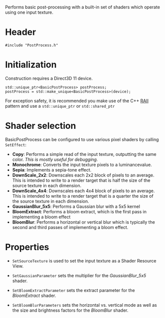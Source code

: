 Performs basic post-processing with a built-in set of shaders which operate using one input texture.

# Header

    #include "PostProcess.h"

# Initialization
Construction requires a Direct3D 11 device.

    std::unique_ptr<BasicPostProcess> postProcess;
    postProcess = std::make_unique<BasicPostProcess>(device);

For exception safety, it is recommended you make use of the C++ [RAII](http://en.wikipedia.org/wiki/Resource_Acquisition_Is_Initialization) pattern and use a ``std::unique_ptr`` or ``std::shared_ptr``

# Shader selection

BasicPostProcess can be configured to use various pixel shaders by calling ``SetEffect``:

* **Copy**: Performs a simple read of the input texture, outputting the same color. _This is mostly useful for debugging._
* **Monochrome**: Converts the input texture pixels to a luminancevalue.
* **Sepia**: Implements a sepia-tone effect.
* **DownScale_2x2**: Downscales each 2x2 block of pixels to an average. This is intended to write to a render target that is half the size of the source texture in each dimension.
* **DownScale_4x4**: Downscales each 4x4 block of pixels to an average. This is intended to write to a render target that is a quarter the size of the source texture in each dimension.
* **GaussianBlur_5x5**: Performs a Gaussian blur with a 5x5 kernel
* **BloomExtract**: Performs a bloom extract, which is the first pass in implementing a bloom effect
* **BloomBlur**: Performs a horizontal or vertical blur which is typically the second and third passes of implementing a bloom effect.
    
# Properties

* ``SetSourceTexture`` is used to set the input texture as a Shader Resource View.

* ``SetGaussianParameter`` sets the multiplier for the _GaussianBlur_5x5_ shader.

* ``SetBloomExtractParameter`` sets the extract parameter for the _BloomExtract_ shader.

* ``SetBloomBlurParameters`` sets the horizontal vs. vertical mode as well as the size and brightness factors for the _BloomBlur_ shader.
